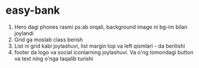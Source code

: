 # easy-bank

1. Hero dagi phones rasmi ps:ab orqali, background image ni bg-im bilan joylandi
2. Grid ga moslab class berish
3. List ni grid kabi joylashuvi, list margin top va left qismlari - da berilishi
4. footer da logo va social iconlarning joylashuvi. Va o'ng tomondagi button va text ning o'nga taqalib turishi
